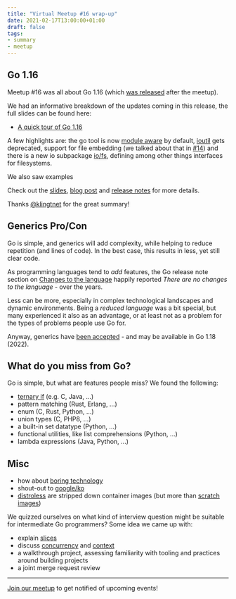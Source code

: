 ```yaml
---
title: "Virtual Meetup #16 wrap-up"
date: 2021-02-17T13:00:00+01:00
draft: false
tags:
- summary
- meetup
---
```


## Go 1.16

Meetup #16 was all about Go 1.16 (which [was released](https://blog.golang.org/go1.16) after the meetup).

We had an informative breakdown of the updates coming in this release, the full slides can be found here:

* [A quick tour of Go 1.16](https://github.com/golang-leipzig/go-1.16-and-beyond)

A few highlights are: the go tool is now [module
aware](https://golang.org/doc/go1.16#go-command) by default,
[ioutil](https://golang.org/pkg/io/ioutil/) gets deprecated, support for file
embedding (we talked about that in
[#14](https://golangleipzig.space/posts/meetup-14-wrapup/)) and there is a new
io subpackage [io/fs](https://golang.org/pkg/io/fs/), defining among other
things interfaces for filesystems.

We also saw examples

Check out the [slides](https://github.com/golang-leipzig/go-1.16-and-beyond),
[blog post](https://blog.golang.org/go1.16) and [release
notes](https://golang.org/doc/go1.16) for more details.

Thanks [@klingtnet](https://github.com/klingtnet/) for the great summary!

## Generics Pro/Con

Go is simple, and generics will add complexity, while helping to reduce
repetition (and lines of code). In the best case, this results in less, yet
still clear code.

As programming languages tend to *add* features, the Go release note
section on [Changes to the language](https://golang.org/doc/go1.16#language)
happily reported *There are no changes to the language* - over the years.

Less can be more, especially in complex technological landscapes and dynamic
environments. Being a *reduced language* was a bit special, but many
experienced it also as an advantage, or at least not as a problem for the types
of problems people use Go for.

Anyway, generics have [been accepted](https://golang.org/doc/faq#generics) - and
may be available in Go 1.18 (2022).

## What do you miss from Go?

Go is simple, but what are features people miss? We found the following:

* [ternary if](https://en.wikipedia.org/wiki/%3F:) (e.g. C, Java, ...)
* pattern matching (Rust, Erlang, ...)
* enum (C, Rust, Python, ...)
* union types (C, PHP8, ...)
* a built-in set datatype (Python, ...)
* functional utilities, like list comprehensions (Python, ...)
* lambda expressions (Java, Python, ...)

## Misc

* how about [boring technology](http://boringtechnology.club/)
* shout-out to [google/ko](https://github.com/google/ko)
* [distroless](https://github.com/GoogleContainerTools/distroless) are stripped
  down container images (but more than
[scratch](https://github.com/containers/buildah/blob/master/docs/tutorials/01-intro.md#building-a-container-from-scratch)
[images](https://hub.docker.com/_/scratch))

We quizzed ourselves on what kind of interview question might be suitable for
intermediate Go programmers? Some idea we came up with:

* explain [slices](https://blog.golang.org/slices-intro)
* discuss [concurrency](https://tour.golang.org/concurrency/1) and [context](https://blog.golang.org/context)
* a walkthrough project, assessing familiarity with tooling and practices around building projects
* a joint merge request review

----

[Join our meetup](https://www.meetup.com/Leipzig-Golang) to get notified of upcoming events!

